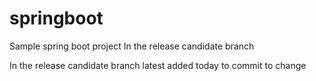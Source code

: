# springboot
Sample spring boot project
In the release candidate branch

In the release candidate branch latest added today to commit to change
